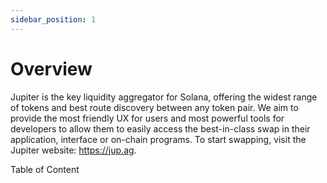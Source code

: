 ```yaml
---
sidebar_position: 1
---
```


# Overview


Jupiter is the key liquidity aggregator for Solana, offering the widest range of tokens and best route discovery between any token pair. 
We aim to provide the most friendly UX for users and most powerful tools for developers to allow them to easily access the best-in-class swap in their application, interface or on-chain programs.
To start swapping, visit the Jupiter website: https://jup.ag.

Table of Content
